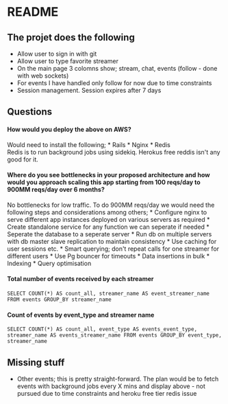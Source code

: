 # README

## The projet does the following
  * Allow user to sign in with git
  * Allow user to type favorite streamer
  * On the main page 3 colomns show; stream, chat, events (follow - done with web sockets)
  * For events I have handled only follow for now due to time constraints
  * Session management. Session expires after 7 days


## Questions 

#### How would you deploy the above on AWS?
  Would need to install the following;
    * Rails
    * Nginx
    * Redis  
   Redis is to run background jobs using sidekiq. Herokus free reddis isn't any good for it.
    

#### Where do you see bottlenecks in your proposed architecture and how would you approach scaling this app starting from 100 reqs/day to 900MM reqs/day over 6 months?
  No bottlenecks for low traffic. 
  To do 900MM reqs/day we would need the following steps and considerations among others;
    * Configure nginx to serve different app instances deployed on various servers as required
    * Create standalone service for any function we can seperate if needed
    * Seperate the database to a seperate server
    * Run db on multiple servers with db master slave replication to maintain consistency
    * Use caching for user sessions etc.
    * Smart querying; don't repeat calls for one streamer for different users
    * Use Pg bouncer for timeouts
    * Data insertions in bulk
    * Indexing
    * Query optimisation
    
    
#### Total number of events received by each streamer
`SELECT COUNT(*) AS count_all, streamer_name AS event_streamer_name FROM events GROUP_BY streamer_name`

#### Count of events by event_type and streamer name
`SELECT COUNT(*) AS count_all, event_type AS events_event_type, streamer_name AS events_streamer_name FROM events GROUP_BY event_type, streamer_name`
 
## Missing stuff
  - Other events; this is pretty straight-forward. The plan would be to fetch events with background jobs every X mins and display above - not pursued due to time constraints and heroku free tier redis issue
  

